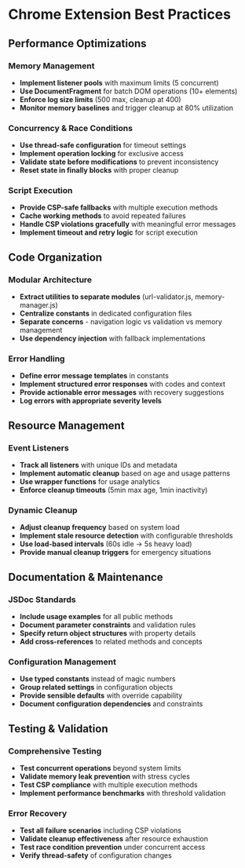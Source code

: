 # Chrome Extension Best Practices

## Performance Optimizations

### Memory Management
- **Implement listener pools** with maximum limits (5 concurrent)
- **Use DocumentFragment** for batch DOM operations (10+ elements)
- **Enforce log size limits** (500 max, cleanup at 400)
- **Monitor memory baselines** and trigger cleanup at 80% utilization

### Concurrency & Race Conditions
- **Use thread-safe configuration** for timeout settings
- **Implement operation locking** for exclusive access
- **Validate state before modifications** to prevent inconsistency
- **Reset state in finally blocks** with proper cleanup

### Script Execution
- **Provide CSP-safe fallbacks** with multiple execution methods
- **Cache working methods** to avoid repeated failures
- **Handle CSP violations gracefully** with meaningful error messages
- **Implement timeout and retry logic** for script execution

## Code Organization

### Modular Architecture
- **Extract utilities to separate modules** (url-validator.js, memory-manager.js)
- **Centralize constants** in dedicated configuration files
- **Separate concerns** - navigation logic vs validation vs memory management
- **Use dependency injection** with fallback implementations

### Error Handling
- **Define error message templates** in constants
- **Implement structured error responses** with codes and context
- **Provide actionable error messages** with recovery suggestions
- **Log errors with appropriate severity levels**

## Resource Management

### Event Listeners
- **Track all listeners** with unique IDs and metadata
- **Implement automatic cleanup** based on age and usage patterns
- **Use wrapper functions** for usage analytics
- **Enforce cleanup timeouts** (5min max age, 1min inactivity)

### Dynamic Cleanup
- **Adjust cleanup frequency** based on system load
- **Implement stale resource detection** with configurable thresholds
- **Use load-based intervals** (60s idle → 5s heavy load)
- **Provide manual cleanup triggers** for emergency situations

## Documentation & Maintenance

### JSDoc Standards
- **Include usage examples** for all public methods
- **Document parameter constraints** and validation rules
- **Specify return object structures** with property details
- **Add cross-references** to related methods and concepts

### Configuration Management
- **Use typed constants** instead of magic numbers
- **Group related settings** in configuration objects
- **Provide sensible defaults** with override capability
- **Document configuration dependencies** and constraints

## Testing & Validation

### Comprehensive Testing
- **Test concurrent operations** beyond system limits
- **Validate memory leak prevention** with stress cycles
- **Test CSP compliance** with multiple execution methods
- **Implement performance benchmarks** with threshold validation

### Error Recovery
- **Test all failure scenarios** including CSP violations
- **Validate cleanup effectiveness** after resource exhaustion
- **Test race condition prevention** under concurrent access
- **Verify thread-safety** of configuration changes